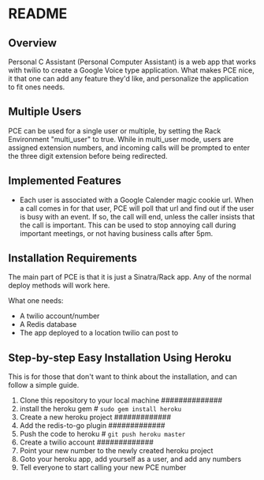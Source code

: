 README
======

Overview
--------

Personal C Assistant (Personal Computer Assistant) is a web app that works
with twilio to create a Google Voice type application.  What makes PCE nice, it
that one can add any feature they'd like, and personalize the application to
fit ones needs.

Multiple Users
--------------

PCE can be used for a single user or multiple, by setting the Rack Environment
"multi\_user" to true.  While in multi\_user mode, users are assigned extension
numbers, and incoming calls will be prompted to enter the three digit extension
before being redirected.

Implemented Features
--------------------

* Each user is associated with a Google Calender magic cookie url.  When a call
  comes in for that user, PCE will poll that url and find out if the user is
  busy with an event.  If so, the call will end, unless the caller insists
  that the call is important.  This can be used to stop annoying call during
  important meetings, or not having business calls after 5pm.

Installation Requirements
------------------------

The main part of PCE is that it is just a Sinatra/Rack app.  Any of the normal
deploy methods will work here.

What one needs:

* A twilio account/number
* A Redis database
* The app deployed to a location twilio can post to

Step-by-step Easy Installation Using Heroku
-------------------------------------------

This is for those that don't want to think about the installation, and can
follow a simple guide.

1. Clone this repository to your local machine ##############
2. install the heroku gem # `sudo gem install heroku`
3. Create a new heroku project #############
4. Add the redis-to-go plugin #############
5. Push the code to heroku # `git push heroku master`
6. Create a twilio account #############
7. Point your new number to the newly created heroku project
8. Goto your heroku app, add yourself as a user, and add any numbers
9. Tell everyone to start calling your new PCE number

